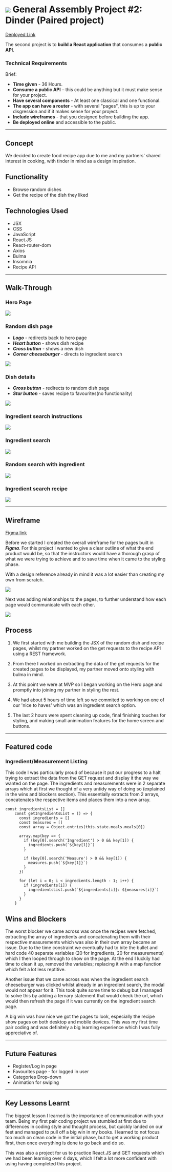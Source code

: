 # ![](https://ga-dash.s3.amazonaws.com/production/assets/logo-9f88ae6c9c3871690e33280fcf557f33.png) General Assembly Project #2: Dinder (Paired project)

<a href="https://dinder-for-recipes.netlify.app/">Deployed Link<a/>

The second project is to **build a React application** that consumes a **public API**.

### Technical Requirements

Brief:

* **Time given** - 36 Hours.
* **Consume a public API** – this could be anything but it must make sense for your project.
* **Have several components** - At least one classical and one functional.
* **The app can have a router** - with several "pages", this is up to your disgression and if it makes sense for your project.
* **Include wireframes** - that you designed before building the app.
* **Be deployed online** and accessible to the public.

---

## Concept

We decided to create food recipe app due to me and my partners' shared interest in cooking, with tinder in mind as a design inspiration.

## Functionality

* Browse random dishes
* Get the recipe of the dish they liked

## Technologies Used
* JSX
* CSS
* JavaScript
* React.JS
* React-router-dom
* Axios
* Bulma
* Insomnia
* Recipe API

---

## Walk-Through

### Hero Page

<img src="https://imgur.com/r71gXD8.jpg">

### Random dish page
* ***Logo*** - redirects back to hero page
* ***Heart button*** - shows dish recipe
* ***Cross button*** - shows a new dish
* ***Corner cheeseburger*** - directs to ingredient search

<img src="https://imgur.com/axNd9hd.jpg">

### Dish details
* ***Cross button*** - redirects to random dish page
* ***Star button*** - saves recipe to favourites(no functionality)

<img src="https://imgur.com/hAnslLr.jpg">

### Ingredient search instructions

<img src="https://imgur.com/vSNfDUJ.jpg">

### Ingredient search

<img src="https://imgur.com/VgOqxgG.jpg">

### Random search with ingredient

<img src="https://imgur.com/JqRcoCq.jpg">

### Ingredient search recipe

<img src="https://imgur.com/UhDqLTa.jpg">

---

## Wireframe

<a href="https://www.figma.com/file/Y1gbyc00bHPZqZpkZwb8Jd/Dinder?node-id=0%3A1">Figma link<a/>

Before we started I created the overall wireframe for the pages built in ***Figma***. For this project I wanted to give a clear outline of what the end product would be, so that the instructors would have a thorough grasp of what we were trying to achieve and to save time when it came to the styling phase.

With a design reference already in mind it was a lot easier than creating my own from scratch. 

<img src="https://imgur.com/Cm3pUA2.jpg">

Next was adding relationships to the pages, to further understand how each page would communicate with each other. 

<img src="https://imgur.com/qGgIl8q.jpg">

## Process

1. We first started with me building the JSX of the random dish and recipe pages, whilst my partner worked on the get requests to the recipe API using a REST framework.

2. From there I worked on extracting the data of the get requests for the created pages to be displayed, my partner moved onto styling with bulma in mind.

3. At this point we were at MVP so I began working on the Hero page and promptly into joining my partner in styling the rest.

4. We had about 5 hours of time left so we commited to working on one of our 'nice to haves' which was an ingredient search option.

5. The last 2 hours were spent cleaning up code, final finishing touches for styling, and making small aninimation features for the home screen and buttons.

---

## Featured code

### Ingredient/Measurement Listing

This code I was particularly proud of because it put our progress to a halt trying to extract the data from the GET request and display it the way we wanted on the page. The ingredients and measurements were in 2 separate arrays which at first we thought of a very untidy way of doing so (explained in the wins and blockers section). This essentially extracts from 2 arrays, concatenates the respective items and places them into a new array.

```
const ingredientsList = []
    const getIngredientsList = () => {
      const ingredients = []
      const measures = []
      const array = Object.entries(this.state.meals.meals[0])
      
      array.map(key => {
        if (key[0].search('Ingredient') > 0 && key[1]) {
          ingredients.push(`${key[1]}`)
        }
        
        if (key[0].search('Measure') > 0 && key[1]) {
          measures.push(`${key[1]}`)
        }
      })
      
      for (let i = 0; i < ingredients.length - 1; i++) {
        if (ingredients[i]) {
          ingredientsList.push(`${ingredients[i]}: ${measures[i]}`)
        }
      }
    }
```



## Wins and Blockers

The worst blocker we came across was once the recipes were fetched, extracting the array of ingredients and concatenating them with their respective measurements which was also in their own array became an issue. Due to the time constraint we eventually had to bite the bullet and hard code 40 separate variables (20 for ingredients, 20 for measurements) which I then looped through to show on the page. At the end I luckily had time to clean it up, removed the variables; replacing it with a map function which felt a lot less reptitive.

Another issue that we came across was when the ingredient search cheeseburger was clicked whilst already in an ingredient search, the modal would not appear for it. This took quite some time to debug but I managed to solve this by adding a ternary statement that would check the url, which would then refresh the page if it was currently on the ingredient search page.

A big win was how nice we got the pages to look, especially the recipe show pages on both desktop and mobile devices. This was my first time pair coding and was definitely a big learning experience which I was fully appreciative of.

---

## Future Features

* Register/Log in page
* Favourites page - for logged in user
* Categories Drop-down
* Animation for swiping

---

## Key Lessons Learnt

The biggest lesson I learned is the importance of communication with your team. Being my first pair coding project we stumbled at first due to differences in coding style and thought process, but quickly landed on our feet and managed to pull off a big win in my books. I learned to not focus too much on clean code in the initial phase, but to get a working product first, then once everything is done to go back and do so.

This was also a project for us to practice React.JS and GET requests which we had been learning over 4 days, which I felt a lot more confident with using having completed this project.




